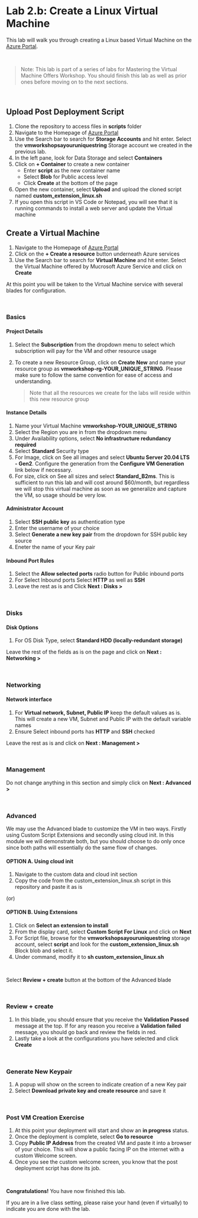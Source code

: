# Lab 2.b: Create a Linux Virtual Machine 

This lab will walk you through creating a Linux based Virtual Machine on the [Azure Portal](https://portal.azure.com/#home).

<br />

> Note: This lab is part of a series of labs for Mastering the Virtual Machine Offers Workshop. You should finish this lab as well as prior ones before moving on to the next sections.

<br>

## Upload Post Deployment Script
1. Clone the repository to access files in **scripts** folder
1. Navigate to the Homepage of [Azure Portal](https://portal.azure.com/#home) 
1. Use the Search bar to search for **Storage Accounts** and hit enter. Select the **vmworkshopsayouruniquestring** Storage account we created in the previous lab.
1. In the left pane, look for Data Storage and select **Containers**
1. Click on **+ Container** to create a new container
    - Enter **script** as the new container name
    - Select **Blob** for Public access level
    - Click **Create** at the bottom of the page
1. Open the new container, select **Upload** and upload the cloned script named **custom_extension_linux.sh** 
1. If you open this script in VS Code or Notepad, you will see that it is running commands to install a web server and update the Virtual machine

## Create a Virtual Machine
1. Navigate to the Homepage of [Azure Portal](https://portal.azure.com/#home)
1. Click on the **+ Create a resource** button underneath Azure services
1. Use the Search bar to search for **Virtual Machine** and hit enter. Select the Virtual Machine offered by Mucrosoft Azure Service and click on **Create**

At this point you will be taken to the Virtual Machine service with several blades for configuration.

<br>

### Basics

#### Project Details

1. Select the **Subscription** from the dropdown menu to select which subscription will pay for the VM and other resource usage
1. To create a new Resource Group, click on **Create New** and name your resource group as **vmworkshop-rg-YOUR_UNIQUE_STRING**. Please make sure to follow the same convention for ease of access and understanding. 

    > Note that all the resources we create for the labs will reside within this new resource group

#### Instance Details

1. Name your Virtual Machine **vmworkshop-YOUR_UNIQUE_STRING**
1. Select the Region you are in from the dropdown menu
1. Under Availability options, select **No infrastructure redundancy required**
1. Select **Standard** Security type
1. For Image, click on See all images and select **Ubuntu Server 20.04 LTS - Gen2**. Configure the generation from the **Configure VM Generation** link below if necessary.
1. For size, click on See all sizes and select **Standard_B2ms**. This is sufficient to run this lab and will cost around $60/month, but regardless we will stop this virtual machine as soon as we generalize and capture the VM, so usage should be very low.

#### Administrator Account
1. Select **SSH public key** as authentication type
1. Enter the username of your choice
1. Select **Generate a new key pair** from the dropdown for SSH public key source
1. Eneter the name of your Key pair  

#### Inbound Port Rules

1. Select the **Allow selected ports** radio button for Public inbound ports
1. For Select Inbound ports Select **HTTP** as well as **SSH**
1. Leave the rest as is and Click **Next : Disks >** 

<br>


### Disks

#### Disk Options
1. For OS Disk Type, select **Standard HDD (locally-redundant storage)**

Leave the rest of the fields as is on the page and click on **Next : Networking >**

<br>

### Networking
#### Network interface
1. For **Virtual network, Subnet, Public IP** keep the default values as is. This will create a new VM, Subnet and Public IP with the default variable names
1. Ensure Select inbound ports has **HTTP** and **SSH** checked

Leave the rest as is and click on **Next : Management >**

<br>

### Management

Do not change anything in this section and simply click on **Next : Advanced >**

<br>

### Advanced
We may use the Advanced blade to customize the VM in two ways. Firstly using Custom Script Extensions and secondly using cloud init.
In this module we will demonstrate both, but you should choose to do only once since both paths will essentially do the same flow of changes.

#### OPTION A. Using cloud init
1. Navigate to the custom data and cloud init section
1. Copy the code from the custom_extension_linux.sh script in this repository and paste it as is

(or)

#### OPTION B. Using Extensions
1. Click on **Select an extension to install**
1. From the display card, select **Custom Script For Linux** and click on **Next**
1. For Script file, browse for the **vmworkshopsayouruniquestring** storage account, select **script** and look for the **custom_extension_linux.sh** Block blob and select it. 
1. Under command, modify it to **sh custom_extension_linux.sh**

<br>

Select **Review + create** button at the bottom of the Advanced blade

<br>

### Review + create
1. In this blade, you should ensure that you receive the **Validation Passed** message at the top. If for any reason you receive a **Validation failed** message, you should go back and review the fields in red.
1. Lastly take a look at the configurations you have selected and click **Create**

<br>

### Generate New Keypair
1. A popup will show on the screen to indicate creation of a new Key pair
1. Select **Download private key and create resource** and save it

<br>

### Post VM Creation Exercise
1. At this point your deployment will start and show an **in progress** status. 
1. Once the deployment is complete, select **Go to resource**
1. Copy **Public IP Address** from the created VM and paste it into a browser of your choice. This will show a public facing IP on the internet with a custom Welcome screen. 
1. Once you see the custom welcome screen, you know that the post deployment script has done its job. 


<br>

**Congratulations!** You have now finished this lab.

If you are in a live class setting, please raise your hand (even if virtually) to indicate you are done with the lab.
